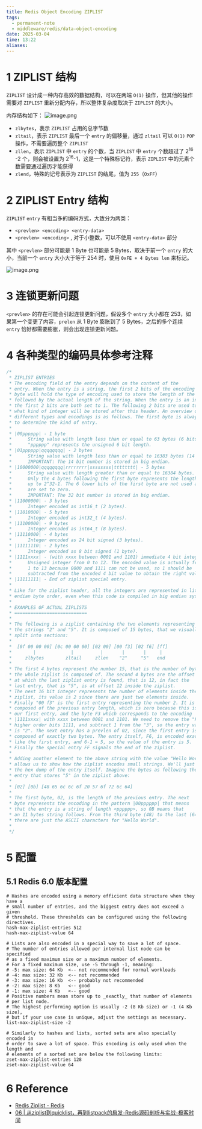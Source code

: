 ```yaml
---
title: Redis Object Encoding ZIPLIST
tags:
  - permanent-note
  - middleware/redis/data-object-encoding
date: 2025-03-04
time: 13:22
aliases:
---
```

# 1 ZIPLIST 结构

`ZIPLIST` 设计成一种内存高效的数据结构，可以在两端 `O(1)` 操作，但其他的操作需要对 `ZIPLIST` 重新分配内存，所以整体复杂度取决于 `ZIPLIST` 的大小。 

内存结构如下：
![image.png](https://images.hnzhrh.com/note/20241214153120.png)

* `zlbytes`，表示 `ZIPLIST` 占用的总字节数
* `zltail`，表示 `ZIPLIST` 最后一个 `entry` 的偏移量，通过 `zltail` 可以 `O(1)` `POP` 操作，不需要遍历整个 `ZIPLIST`
* `zllen`，表示 `ZIPLIST` 中 `entry` 的个数，当 `ZIPLIST` 中 `entry` 个数超过了 2<sup>16</sup> -2 个，则会被设置为 2<sup>16</sup>-1，这是一个特殊标记符，表示 `ZIPLIST` 中的元素个数需要通过遍历才能获得
* `zlend`，特殊的记号表示为 `ZIPLIST` 的结尾，值为 `255`（`OxFF`）

# 2 ZIPLIST Entry 结构

`ZIPLIST` `entry` 有相当多的编码方式，大致分为两类：
* `<prevlen> <encoding> <entry-data>`
* `<prevlen> <encoding>` , 对于小整数，可以不使用 `<entry-data>` 部分

其中 `<prevlen>` 部分可能是 1 Byte 也可能是 5 Bytes，取决于前一个 `entry` 的大小，当前一个 `entry` 大小大于等于 254 时，使用 `0xFE + 4 Bytes len` 来标记。

![image.png](https://images.hnzhrh.com/note/20241214155939.png)

# 3 连锁更新问题

`<prevlen>` 的存在可能会引起连锁更新问题，假设多个 `entry` 大小都在 253，如果第一个变更了内容，`prelen` 从 1 Byte 膨胀到了 5 Bytes，之后的多个连续 `entry` 恰好都需要膨胀，则会出现连锁更新问题。

# 4 各种类型的编码具体参考注释 

```c
/* 
 * ZIPLIST ENTRIES
 * The encoding field of the entry depends on the content of the
 * entry. When the entry is a string, the first 2 bits of the encoding first
 * byte will hold the type of encoding used to store the length of the string,
 * followed by the actual length of the string. When the entry is an integer
 * the first 2 bits are both set to 1. The following 2 bits are used to specify
 * what kind of integer will be stored after this header. An overview of the
 * different types and encodings is as follows. The first byte is always enough
 * to determine the kind of entry.
 *
 * |00pppppp| - 1 byte
 *      String value with length less than or equal to 63 bytes (6 bits).
 *      "pppppp" represents the unsigned 6 bit length.
 * |01pppppp|qqqqqqqq| - 2 bytes
 *      String value with length less than or equal to 16383 bytes (14 bits).
 *      IMPORTANT: The 14 bit number is stored in big endian.
 * |10000000|qqqqqqqq|rrrrrrrr|ssssssss|tttttttt| - 5 bytes
 *      String value with length greater than or equal to 16384 bytes.
 *      Only the 4 bytes following the first byte represents the length
 *      up to 2^32-1. The 6 lower bits of the first byte are not used and
 *      are set to zero.
 *      IMPORTANT: The 32 bit number is stored in big endian.
 * |11000000| - 3 bytes
 *      Integer encoded as int16_t (2 bytes).
 * |11010000| - 5 bytes
 *      Integer encoded as int32_t (4 bytes).
 * |11100000| - 9 bytes
 *      Integer encoded as int64_t (8 bytes).
 * |11110000| - 4 bytes
 *      Integer encoded as 24 bit signed (3 bytes).
 * |11111110| - 2 bytes
 *      Integer encoded as 8 bit signed (1 byte).
 * |1111xxxx| - (with xxxx between 0001 and 1101) immediate 4 bit integer.
 *      Unsigned integer from 0 to 12. The encoded value is actually from
 *      1 to 13 because 0000 and 1111 can not be used, so 1 should be
 *      subtracted from the encoded 4 bit value to obtain the right value.
 * |11111111| - End of ziplist special entry.
 *
 * Like for the ziplist header, all the integers are represented in little
 * endian byte order, even when this code is compiled in big endian systems.
 *
 * EXAMPLES OF ACTUAL ZIPLISTS
 * ===========================
 *
 * The following is a ziplist containing the two elements representing
 * the strings "2" and "5". It is composed of 15 bytes, that we visually
 * split into sections:
 *
 *  [0f 00 00 00] [0c 00 00 00] [02 00] [00 f3] [02 f6] [ff]
 *        |             |          |       |       |     |
 *     zlbytes        zltail     zllen    "2"     "5"   end
 *
 * The first 4 bytes represent the number 15, that is the number of bytes
 * the whole ziplist is composed of. The second 4 bytes are the offset
 * at which the last ziplist entry is found, that is 12, in fact the
 * last entry, that is "5", is at offset 12 inside the ziplist.
 * The next 16 bit integer represents the number of elements inside the
 * ziplist, its value is 2 since there are just two elements inside.
 * Finally "00 f3" is the first entry representing the number 2. It is
 * composed of the previous entry length, which is zero because this is
 * our first entry, and the byte F3 which corresponds to the encoding
 * |1111xxxx| with xxxx between 0001 and 1101. We need to remove the "F"
 * higher order bits 1111, and subtract 1 from the "3", so the entry value
 * is "2". The next entry has a prevlen of 02, since the first entry is
 * composed of exactly two bytes. The entry itself, F6, is encoded exactly
 * like the first entry, and 6-1 = 5, so the value of the entry is 5.
 * Finally the special entry FF signals the end of the ziplist.
 *
 * Adding another element to the above string with the value "Hello World"
 * allows us to show how the ziplist encodes small strings. We'll just show
 * the hex dump of the entry itself. Imagine the bytes as following the
 * entry that stores "5" in the ziplist above:
 *
 * [02] [0b] [48 65 6c 6c 6f 20 57 6f 72 6c 64]
 *
 * The first byte, 02, is the length of the previous entry. The next
 * byte represents the encoding in the pattern |00pppppp| that means
 * that the entry is a string of length <pppppp>, so 0B means that
 * an 11 bytes string follows. From the third byte (48) to the last (64)
 * there are just the ASCII characters for "Hello World".
 *
 */
```

# 5 配置

## 5.1 Redis 6.0 版本配置

```properties
# Hashes are encoded using a memory efficient data structure when they have a
# small number of entries, and the biggest entry does not exceed a given
# threshold. These thresholds can be configured using the following directives.
hash-max-ziplist-entries 512
hash-max-ziplist-value 64

# Lists are also encoded in a special way to save a lot of space.
# The number of entries allowed per internal list node can be specified
# as a fixed maximum size or a maximum number of elements.
# For a fixed maximum size, use -5 through -1, meaning:
# -5: max size: 64 Kb  <-- not recommended for normal workloads
# -4: max size: 32 Kb  <-- not recommended
# -3: max size: 16 Kb  <-- probably not recommended
# -2: max size: 8 Kb   <-- good
# -1: max size: 4 Kb   <-- good
# Positive numbers mean store up to _exactly_ that number of elements
# per list node.
# The highest performing option is usually -2 (8 Kb size) or -1 (4 Kb size),
# but if your use case is unique, adjust the settings as necessary.
list-max-ziplist-size -2

# Similarly to hashes and lists, sorted sets are also specially encoded in
# order to save a lot of space. This encoding is only used when the length and
# elements of a sorted set are below the following limits:
zset-max-ziplist-entries 128
zset-max-ziplist-value 64
```

# 6 Reference
* [Redis Ziplist - Redis](https://redis.io/glossary/redis-ziplist/)
* [06 \| 从ziplist到quicklist，再到listpack的启发-Redis源码剖析与实战-极客时间](https://time.geekbang.org/column/article/405387)